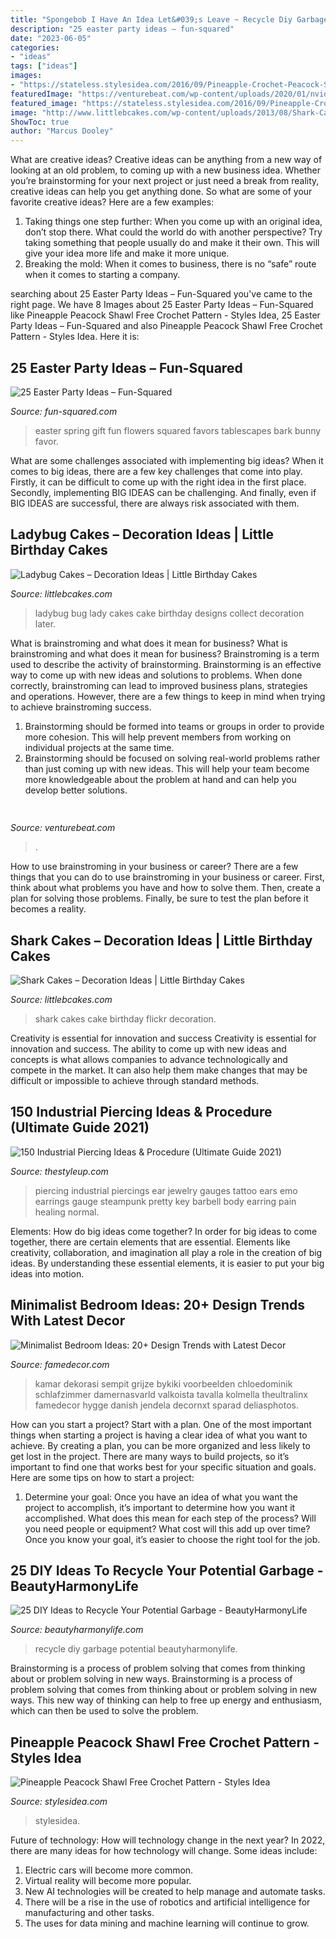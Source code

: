 ```yaml
---
title: "Spongebob I Have An Idea Let&#039;s Leave ~ Recycle Diy Garbage Potential Beautyharmonylife"
description: "25 easter party ideas – fun-squared"
date: "2023-06-05"
categories:
- "ideas"
tags: ["ideas"]
images:
- "https://stateless.stylesidea.com/2016/09/Pineapple-Crochet-Peacock-Shawl-stylesidea.jpg"
featuredImage: "https://venturebeat.com/wp-content/uploads/2020/01/nvidia-G-SYNC_360Hz.jpg"
featured_image: "https://stateless.stylesidea.com/2016/09/Pineapple-Crochet-Peacock-Shawl-stylesidea.jpg"
image: "http://www.littlebcakes.com/wp-content/uploads/2013/08/Shark-Cakes-Photos.jpg"
ShowToc: true
author: "Marcus Dooley"
---
```



What are creative ideas?
Creative ideas can be anything from a new way of looking at an old problem, to coming up with a new business idea. Whether you’re brainstorming for your next project or just need a break from reality, creative ideas can help you get anything done. So what are some of your favorite creative ideas? Here are a few examples: 
1) Taking things one step further: When you come up with an original idea, don’t stop there. What could the world do with another perspective? Try taking something that people usually do and make it their own. This will give your idea more life and make it more unique. 
2) Breaking the mold: When it comes to business, there is no “safe” route when it comes to starting a company.

	

		
searching about 25 Easter Party Ideas – Fun-Squared you've came to the right page. We have 8 Images about 25 Easter Party Ideas – Fun-Squared like Pineapple Peacock Shawl Free Crochet Pattern - Styles Idea, 25 Easter Party Ideas – Fun-Squared and also Pineapple Peacock Shawl Free Crochet Pattern - Styles Idea. Here it is:
		
    
## 25 Easter Party Ideas – Fun-Squared

<img loading=lazy src="http://fun-squared.com/wp-content/uploads/2017/02/FlowersforEaster-1-768x1024.jpg" onerror="this.onerror=null;this.src='https://tse4.mm.bing.net/th?id=OIP.GEmCHDauQcEwaQmTo_YafgHaJ4&amp;pid=15.1';" alt="25 Easter Party Ideas – Fun-Squared">

_Source: fun-squared.com_

>easter spring gift fun flowers squared favors tablescapes bark bunny favor. 

	

What are some challenges associated with implementing big ideas?
When it comes to big ideas, there are a few key challenges that come into play. Firstly, it can be difficult to come up with the right idea in the first place. Secondly, implementing BIG IDEAS can be challenging. And finally, even if BIG IDEAS are successful, there are always risk associated with them.

    
## Ladybug Cakes – Decoration Ideas | Little Birthday Cakes

<img loading=lazy src="http://www.littlebcakes.com/wp-content/uploads/2013/08/Ladybug-Cake-Designs.jpg" onerror="this.onerror=null;this.src='https://tse4.mm.bing.net/th?id=OIP.DKOxY38OW9LXC2V5AGxESAHaLJ&amp;pid=15.1';" alt="Ladybug Cakes – Decoration Ideas | Little Birthday Cakes">

_Source: littlebcakes.com_

>ladybug bug lady cakes cake birthday designs collect decoration later. 

	

What is brainstroming and what does it mean for business?
What is brainstroming and what does it mean for business?
Brainstroming is a term used to describe the activity of brainstorming. Brainstorming is an effective way to come up with new ideas and solutions to problems. When done correctly, brainstroming can lead to improved business plans, strategies and operations. However, there are a few things to keep in mind when trying to achieve brainstroming success.

1) Brainstorming should be formed into teams or groups in order to provide more cohesion. This will help prevent members from working on individual projects at the same time.
2) Brainstorming should be focused on solving real-world problems rather than just coming up with new ideas. This will help your team become more knowledgeable about the problem at hand and can help you develop better solutions.

    
## 

<img loading=lazy src="https://venturebeat.com/wp-content/uploads/2020/01/nvidia-G-SYNC_360Hz.jpg" onerror="this.onerror=null;this.src='https://tse2.mm.bing.net/th?id=OIP.RusOj6i-a9s8TFQtCEHV7QHaDr&amp;pid=15.1';" alt="">

_Source: venturebeat.com_

>. 

	

How to use brainstroming in your business or career?
There are a few things that you can do to use brainstroming in your business or career. First, think about what problems you have and how to solve them. Then, create a plan for solving those problems. Finally, be sure to test the plan before it becomes a reality.

    
## Shark Cakes – Decoration Ideas | Little Birthday Cakes

<img loading=lazy src="http://www.littlebcakes.com/wp-content/uploads/2013/08/Shark-Cakes-Photos.jpg" onerror="this.onerror=null;this.src='https://tse4.mm.bing.net/th?id=OIP.0E91hdJYmEKgnc7k5lOQBQHaFj&amp;pid=15.1';" alt="Shark Cakes – Decoration Ideas | Little Birthday Cakes">

_Source: littlebcakes.com_

>shark cakes cake birthday flickr decoration. 

	

Creativity is essential for innovation and success
Creativity is essential for innovation and success. The ability to come up with new ideas and concepts is what allows companies to advance technologically and compete in the market. It can also help them make changes that may be difficult or impossible to achieve through standard methods.

    
## 150 Industrial Piercing Ideas &amp; Procedure (Ultimate Guide 2021)

<img loading=lazy src="https://thestyleup.com/wp-content/uploads/2016/08/industrial-piercing-18-1.jpg" onerror="this.onerror=null;this.src='https://tse1.mm.bing.net/th?id=OIP.Wz8GSFe0v54yZZrdMYTj0QHaJ4&amp;pid=15.1';" alt="150 Industrial Piercing Ideas &amp; Procedure (Ultimate Guide 2021)">

_Source: thestyleup.com_

>piercing industrial piercings ear jewelry gauges tattoo ears emo earrings gauge steampunk pretty key barbell body earring pain healing normal. 

	

Elements: How do big ideas come together?
In order for big ideas to come together, there are certain elements that are essential. Elements like creativity, collaboration, and imagination all play a role in the creation of big ideas. By understanding these essential elements, it is easier to put your big ideas into motion.

    
## Minimalist Bedroom Ideas: 20+ Design Trends With Latest Decor

<img loading=lazy src="https://famedecor.com/wp-content/uploads/2019/08/minimalist-bedroom-ideas-7.jpg" onerror="this.onerror=null;this.src='https://tse3.mm.bing.net/th?id=OIP.EHuOOew0Pp8oOH4VxxcbCgHaLH&amp;pid=15.1';" alt="Minimalist Bedroom Ideas: 20+ Design Trends with Latest Decor">

_Source: famedecor.com_

>kamar dekorasi sempit grijze bykiki voorbeelden chloedominik schlafzimmer damernasvarld valkoista tavalla kolmella theultralinx famedecor hygge danish jendela decornxt sparad deliasphotos. 

	

How can you start a project?
Start with a plan. One of the most important things when starting a project is having a clear idea of what you want to achieve. By creating a plan, you can be more organized and less likely to get lost in the project. There are many ways to build projects, so it’s important to find one that works best for your specific situation and goals. Here are some tips on how to start a project: 
1. Determine your goal: Once you have an idea of what you want the project to accomplish, it’s important to determine how you want it accomplished. What does this mean for each step of the process? Will you need people or equipment? What cost will this add up over time? Once you know your goal, it’s easier to choose the right tool for the job.


    
## 25 DIY Ideas To Recycle Your Potential Garbage - BeautyHarmonyLife

<img loading=lazy src="https://beautyharmonylife.com/wp-content/uploads/2013/07/564531_282054881917171_288330516_n-800x422.jpg" onerror="this.onerror=null;this.src='https://tse1.mm.bing.net/th?id=OIP.bdZIQ9KIevWHd8gEu60bKQHaD6&amp;pid=15.1';" alt="25 DIY Ideas to Recycle Your Potential Garbage - BeautyHarmonyLife">

_Source: beautyharmonylife.com_

>recycle diy garbage potential beautyharmonylife. 

	

Brainstorming is a process of problem solving that comes from thinking about or problem solving in new ways.
Brainstorming is a process of problem solving that comes from thinking about or problem solving in new ways. This new way of thinking can help to free up energy and enthusiasm, which can then be used to solve the problem.

    
## Pineapple Peacock Shawl Free Crochet Pattern - Styles Idea

<img loading=lazy src="https://stateless.stylesidea.com/2016/09/Pineapple-Crochet-Peacock-Shawl-stylesidea.jpg" onerror="this.onerror=null;this.src='https://tse4.mm.bing.net/th?id=OIP.GUnoCNTSlTIM_TtvqMxHJwHaD4&amp;pid=15.1';" alt="Pineapple Peacock Shawl Free Crochet Pattern - Styles Idea">

_Source: stylesidea.com_

>stylesidea. 

	

Future of technology: How will technology change in the next year?
In 2022, there are many ideas for how technology will change. Some ideas include:
1. Electric cars will become more common.
2. Virtual reality will become more popular. 
3. New AI technologies will be created to help manage and automate tasks. 
4. There will be a rise in the use of robotics and artificial intelligence for manufacturing and other tasks. 
5. The uses for data mining and machine learning will continue to grow.

